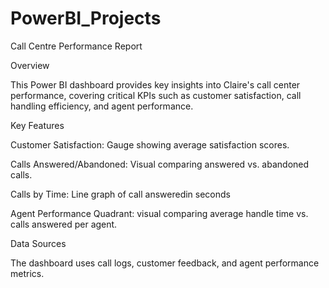 # PowerBI_Projects

Call Centre Performance Report

Overview

This Power BI dashboard provides key insights into Claire's call center performance, covering critical KPIs such as customer satisfaction, call handling efficiency, and agent performance.

Key Features

Customer Satisfaction: Gauge showing average satisfaction scores.

Calls Answered/Abandoned: Visual comparing answered vs. abandoned calls.

Calls by Time: Line graph of call answeredin seconds

Agent Performance Quadrant: visual comparing average handle time vs. calls answered per agent.

Data Sources

The dashboard uses call logs, customer feedback, and agent performance metrics.
